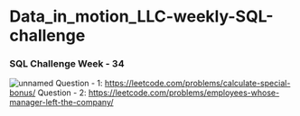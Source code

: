 # Data_in_motion_LLC-weekly-SQL-challenge
### SQL Challenge Week - 34
![unnamed](https://user-images.githubusercontent.com/98810351/231255997-77477c41-534c-4d24-99e4-872957e34d61.jpg)
Question - 1:
https://leetcode.com/problems/calculate-special-bonus/
Question - 2:
https://leetcode.com/problems/employees-whose-manager-left-the-company/

